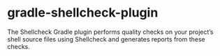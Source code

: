 # gradle-shellcheck-plugin
The Shellcheck Gradle plugin performs quality checks on your project’s shell source files using Shellcheck and generates reports from these checks.
